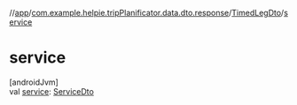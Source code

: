 //[app](../../../index.md)/[com.example.helpie.tripPlanificator.data.dto.response](../index.md)/[TimedLegDto](index.md)/[service](service.md)

# service

[androidJvm]\
val [service](service.md): [ServiceDto](../-service-dto/index.md)
